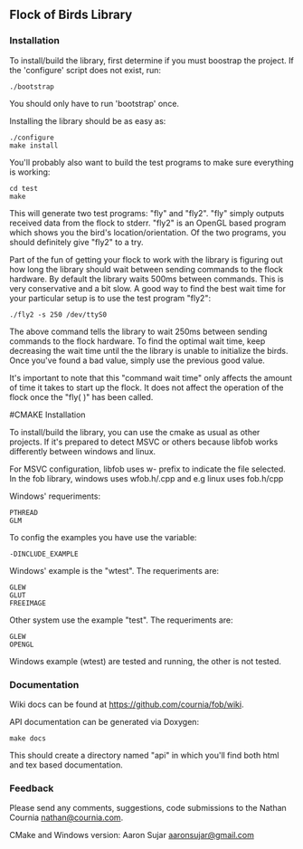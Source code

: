 ## Flock of Birds Library

### Installation

To install/build the library, first determine if you must
boostrap the project.  If the 'configure' script does not
exist, run:

    ./bootstrap

You should only have to run 'bootstrap' once.

Installing the library should be as easy as:

    ./configure
    make install

You'll probably also want to build the test programs to make sure
everything is working:

    cd test
    make

This will generate two test programs: "fly" and "fly2".  "fly" simply
outputs received data from the flock to stderr.  "fly2" is an OpenGL
based program which shows you the bird's location/orientation.  Of the
two programs, you should definitely give "fly2" to a try.

Part of the fun of getting your flock to work with the library is
figuring out how long the library should wait between sending 
commands to the flock hardware.  By default the library waits 500ms
between commands.  This is very conservative and a bit slow.  A good
way to find the best wait time for your particular setup is to use
the test program "fly2":

    ./fly2 -s 250 /dev/ttyS0

The above command tells the library to wait 250ms between sending 
commands to the flock hardware.  To find the optimal wait time, keep 
decreasing the wait time until the the library is unable to initialize
the birds.  Once you've found a bad value, simply use the previous good
value.

It's important to note that this "command wait time" only affects
the amount of time it takes to start up the flock.  It does not affect
the operation of the flock once the "fly( )" has been called.

#CMAKE Installation

To install/build the library, you can use the cmake as usual as other projects.
If it's prepared to detect MSVC or others because libfob works differently 
between windows and linux.

For MSVC configuration, libfob uses w- prefix to indicate the file selected.
In the fob library, windows uses wfob.h/.cpp and e.g linux uses fob.h/cpp

Windows' requeriments:

	PTHREAD
	GLM
	

To config the examples you have use the variable:

	-DINCLUDE_EXAMPLE

Windows' example is the "wtest". The requeriments are:

	GLEW
	GLUT
	FREEIMAGE
	

Other system use the example "test". The requeriments are:

	GLEW
	OPENGL

Windows example (wtest) are tested and running, the other is not tested.
 

### Documentation

Wiki docs can be found at https://github.com/cournia/fob/wiki.

API documentation can be generated via Doxygen:

    make docs

This should create a directory named "api" in which you'll find both
html and tex based documentation.


### Feedback

Please send any comments, suggestions, code submissions to the
Nathan Cournia <nathan@cournia.com>.

CMake and Windows version:
Aaron Sujar <aaronsujar@gmail.com>
